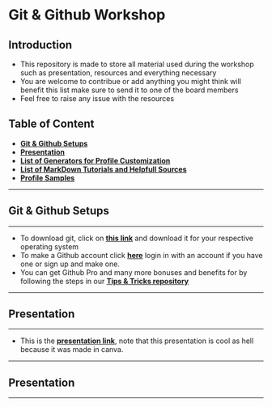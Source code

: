 # Git & Github Workshop

## Introduction 

- This repository is made to store all material used during the workshop such as presentation, resources and everything necessary 
- You are welcome to contribue or add anything you might think will benefit this list make sure to send it to one of the board members
- Feel free to raise any issue with the resources 

## Table of Content
- **[Git & Github Setups](#Git-&-Github-Setups)**
- **[Presentation](#Presentation)**
- **[List of Generators for Profile Customization](#Generators-for-Profile-Customization)**
- **[List of MarkDown Tutorials and Helpfull Sources](#MarkDown-Tutorials)**
- **[Profile Samples](#Profile-Samples)**

------------------------------

## Git & Github Setups

------------------------------
- To download git, click on **[this link](https://git-scm.com/downloads)** and download it for your respective operating system
- To make a Github account click **[here](https://github.com/)** login in with an account if you have one or sign up and make one.
- You can get Github Pro and many more bonuses and benefits for by following the steps in our **[Tips & Tricks repository](https://github.com/CS-Club-Byblos/Tips-Tricks#University-email-benefits)**

------------------------------
## Presentation

------------------------------

- This is the **[presentation link](https://www.canva.com/design/DAFRkBtwN0U/Gnjg7r502YUUg8oaotA1pQ/view?utm_content=DAFRkBtwN0U&utm_campaign=designshare&utm_medium=link&utm_source=publishsharelink)**, note that this presentation is cool as hell because it was made in canva.

------------------------------
## Presentation

------------------------------
